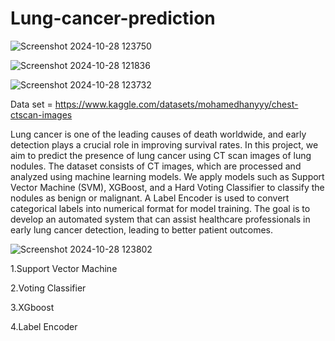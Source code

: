 # Lung-cancer-prediction

![Screenshot 2024-10-28 123750](https://github.com/user-attachments/assets/830844e1-6f6f-4903-bbfe-53b36617d55a)

![Screenshot 2024-10-28 121836](https://github.com/user-attachments/assets/b95ce92d-cf67-41d4-b64d-c2168704f2e5)

![Screenshot 2024-10-28 123732](https://github.com/user-attachments/assets/48f86169-1160-4e7e-ad32-4532dc522cfe)

Data set = https://www.kaggle.com/datasets/mohamedhanyyy/chest-ctscan-images

Lung cancer is one of the leading causes of death worldwide, and early detection plays a crucial role in improving survival rates. In this project, we aim to predict the presence of lung cancer using CT scan images of lung nodules. The dataset consists of CT images, which are processed and analyzed using machine learning models. We apply models such as Support Vector Machine (SVM), XGBoost, and a Hard Voting Classifier to classify the nodules as benign or malignant. A Label Encoder is used to convert categorical labels into numerical format for model training. The goal is to develop an automated system that can assist healthcare professionals in early lung cancer detection, leading to better patient outcomes.

![Screenshot 2024-10-28 123802](https://github.com/user-attachments/assets/ed63a5be-16d3-4ccf-b3b0-6c32caa19193)

1.Support Vector Machine

2.Voting Classifier

3.XGboost

4.Label Encoder


